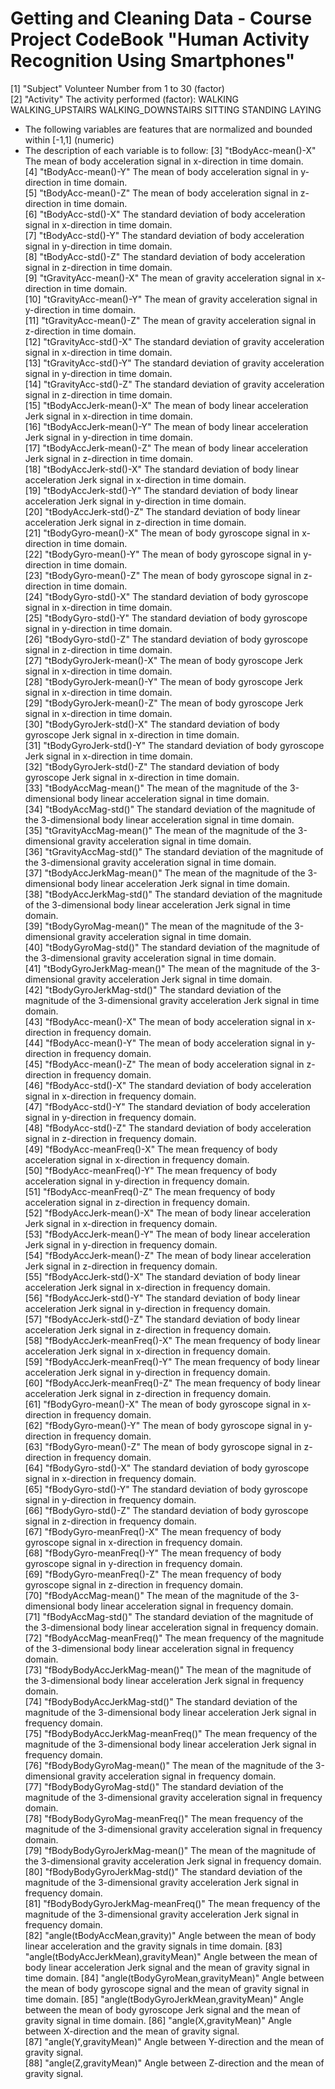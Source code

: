 Getting and Cleaning Data - Course Project CodeBook
"Human Activity Recognition Using Smartphones"
========================================================

 [1] "Subject"                          Volunteer Number from 1 to 30 (factor)                           
 [2] "Activity"                         The activity performed (factor):
                                                WALKING 
                                                WALKING_UPSTAIRS
                                                WALKING_DOWNSTAIRS
                                                SITTING 
                                                STANDING
                                                LAYING   
 - The following variables are features that are normalized and bounded within [-1,1] (numeric)
 - The description of each variable is to follow:
 [3] "tBodyAcc-mean()-X"        The mean of body acceleration signal in x-direction in time domain.                 
 [4] "tBodyAcc-mean()-Y"        The mean of body acceleration signal in y-direction in time domain.   
 [5] "tBodyAcc-mean()-Z"        The mean of body acceleration signal in z-direction in time domain.   
 [6] "tBodyAcc-std()-X"         The standard deviation of body acceleration signal in x-direction in time domain.   
 [7] "tBodyAcc-std()-Y"         The standard deviation of body acceleration signal in y-direction in time domain.    
 [8] "tBodyAcc-std()-Z"         The standard deviation of body acceleration signal in z-direction in time domain.    
 [9] "tGravityAcc-mean()-X"     The mean of gravity acceleration signal in x-direction in time domain.   
[10] "tGravityAcc-mean()-Y"     The mean of gravity acceleration signal in y-direction in time domain.    
[11] "tGravityAcc-mean()-Z"     The mean of gravity acceleration signal in z-direction in time domain.    
[12] "tGravityAcc-std()-X"      The standard deviation of gravity acceleration signal in x-direction in time domain.    
[13] "tGravityAcc-std()-Y"      The standard deviation of gravity acceleration signal in y-direction in time domain.   
[14] "tGravityAcc-std()-Z"      The standard deviation of gravity acceleration signal in z-direction in time domain.   
[15] "tBodyAccJerk-mean()-X"    The mean of body linear acceleration Jerk signal in x-direction in time domain.           
[16] "tBodyAccJerk-mean()-Y"    The mean of body linear acceleration Jerk signal in y-direction in time domain.           
[17] "tBodyAccJerk-mean()-Z"    The mean of body linear acceleration Jerk signal in z-direction in time domain.           
[18] "tBodyAccJerk-std()-X"     The standard deviation of body linear acceleration Jerk signal in x-direction in time domain.           
[19] "tBodyAccJerk-std()-Y"     The standard deviation of body linear acceleration Jerk signal in y-direction in time domain.           
[20] "tBodyAccJerk-std()-Z"     The standard deviation of body linear acceleration Jerk signal in z-direction in time domain.           
[21] "tBodyGyro-mean()-X"       The mean of body gyroscope signal in x-direction in time domain.            
[22] "tBodyGyro-mean()-Y"       The mean of body gyroscope signal in y-direction in time domain.            
[23] "tBodyGyro-mean()-Z"       The mean of body gyroscope signal in z-direction in time domain.            
[24] "tBodyGyro-std()-X"        The standard deviation of body gyroscope signal in x-direction in time domain.            
[25] "tBodyGyro-std()-Y"        The standard deviation of body gyroscope signal in y-direction in time domain.            
[26] "tBodyGyro-std()-Z"        The standard deviation of body gyroscope signal in z-direction in time domain.            
[27] "tBodyGyroJerk-mean()-X"   The mean of body gyroscope Jerk signal in x-direction in time domain.            
[28] "tBodyGyroJerk-mean()-Y"   The mean of body gyroscope Jerk signal in x-direction in time domain.            
[29] "tBodyGyroJerk-mean()-Z"   The mean of body gyroscope Jerk signal in x-direction in time domain.            
[30] "tBodyGyroJerk-std()-X"    The standard deviation of body gyroscope Jerk signal in x-direction in time domain.            
[31] "tBodyGyroJerk-std()-Y"    The standard deviation of body gyroscope Jerk signal in x-direction in time domain.            
[32] "tBodyGyroJerk-std()-Z"    The standard deviation of body gyroscope Jerk signal in x-direction in time domain.            
[33] "tBodyAccMag-mean()"       The mean of the magnitude of the 3-dimensional body linear acceleration signal in time domain.           
[34] "tBodyAccMag-std()"        The standard deviation of the magnitude of the 3-dimensional body linear acceleration signal in time domain.           
[35] "tGravityAccMag-mean()"    The mean of the magnitude of the 3-dimensional gravity acceleration signal in time domain.            
[36] "tGravityAccMag-std()"     The standard deviation of the magnitude of the 3-dimensional gravity acceleration signal in time domain.           
[37] "tBodyAccJerkMag-mean()"   The mean of the magnitude of the 3-dimensional body linear acceleration Jerk signal in time domain.           
[38] "tBodyAccJerkMag-std()"    The standard deviation of the magnitude of the 3-dimensional body linear acceleration Jerk signal in time domain.            
[39] "tBodyGyroMag-mean()"      The mean of the magnitude of the 3-dimensional gravity acceleration signal in time domain.             
[40] "tBodyGyroMag-std()"       The standard deviation of the magnitude of the 3-dimensional gravity acceleration signal in time domain.            
[41] "tBodyGyroJerkMag-mean()"  The mean of the magnitude of the 3-dimensional gravity acceleration Jerk signal in time domain.            
[42] "tBodyGyroJerkMag-std()"   The standard deviation of the magnitude of the 3-dimensional gravity acceleration Jerk signal in time domain.           
[43] "fBodyAcc-mean()-X"        The mean of body acceleration signal in x-direction in frequency domain.           
[44] "fBodyAcc-mean()-Y"        The mean of body acceleration signal in y-direction in frequency domain.           
[45] "fBodyAcc-mean()-Z"        The mean of body acceleration signal in z-direction in frequency domain.           
[46] "fBodyAcc-std()-X"         The standard deviation of body acceleration signal in x-direction in frequency domain.           
[47] "fBodyAcc-std()-Y"         The standard deviation of body acceleration signal in y-direction in frequency domain.           
[48] "fBodyAcc-std()-Z"         The standard deviation of body acceleration signal in z-direction in frequency domain.           
[49] "fBodyAcc-meanFreq()-X"    The mean frequency of body acceleration signal in x-direction in frequency domain.           
[50] "fBodyAcc-meanFreq()-Y"    The mean frequency of body acceleration signal in y-direction in frequency domain.           
[51] "fBodyAcc-meanFreq()-Z"    The mean frequency of body acceleration signal in z-direction in frequency domain.           
[52] "fBodyAccJerk-mean()-X"    The mean of body linear acceleration Jerk signal in x-direction in frequency domain.           
[53] "fBodyAccJerk-mean()-Y"    The mean of body linear acceleration Jerk signal in y-direction in frequency domain.           
[54] "fBodyAccJerk-mean()-Z"    The mean of body linear acceleration Jerk signal in z-direction in frequency domain.           
[55] "fBodyAccJerk-std()-X"     The standard deviation of body linear acceleration Jerk signal in x-direction in frequency domain.           
[56] "fBodyAccJerk-std()-Y"     The standard deviation of body linear acceleration Jerk signal in y-direction in frequency domain.           
[57] "fBodyAccJerk-std()-Z"     The standard deviation of body linear acceleration Jerk signal in z-direction in frequency domain.           
[58] "fBodyAccJerk-meanFreq()-X"    The mean frequency of body linear acceleration Jerk signal in x-direction in frequency domain.           
[59] "fBodyAccJerk-meanFreq()-Y"    The mean frequency of body linear acceleration Jerk signal in y-direction in frequency domain.  
[60] "fBodyAccJerk-meanFreq()-Z"    The mean frequency of body linear acceleration Jerk signal in z-direction in frequency domain.   
[61] "fBodyGyro-mean()-X"       The mean of body gyroscope signal in x-direction in frequency domain.                 
[62] "fBodyGyro-mean()-Y"       The mean of body gyroscope signal in y-direction in frequency domain.           
[63] "fBodyGyro-mean()-Z"       The mean of body gyroscope signal in z-direction in frequency domain.           
[64] "fBodyGyro-std()-X"        The standard deviation of body gyroscope signal in x-direction in frequency domain.           
[65] "fBodyGyro-std()-Y"        The standard deviation of body gyroscope signal in y-direction in frequency domain.           
[66] "fBodyGyro-std()-Z"        The standard deviation of body gyroscope signal in z-direction in frequency domain.           
[67] "fBodyGyro-meanFreq()-X"   The mean frequency of body gyroscope signal in x-direction in frequency domain.          
[68] "fBodyGyro-meanFreq()-Y"   The mean frequency of body gyroscope signal in y-direction in frequency domain.           
[69] "fBodyGyro-meanFreq()-Z"   The mean frequency of body gyroscope signal in z-direction in frequency domain.           
[70] "fBodyAccMag-mean()"       The mean of the magnitude of the 3-dimensional body linear acceleration signal in frequency domain.           
[71] "fBodyAccMag-std()"        The standard deviation of the magnitude of the 3-dimensional body linear acceleration signal in frequency domain.           
[72] "fBodyAccMag-meanFreq()"   The mean frequency of the magnitude of the 3-dimensional body linear acceleration signal in frequency domain.           
[73] "fBodyBodyAccJerkMag-mean()"       The mean of the magnitude of the 3-dimensional body linear acceleration Jerk signal in frequency domain.          
[74] "fBodyBodyAccJerkMag-std()"        The standard deviation of the magnitude of the 3-dimensional body linear acceleration Jerk signal in frequency domain.       
[75] "fBodyBodyAccJerkMag-meanFreq()"   The mean frequency of the magnitude of the 3-dimensional body linear acceleration Jerk signal in frequency domain.      
[76] "fBodyBodyGyroMag-mean()"          The mean of the magnitude of the 3-dimensional gravity acceleration signal in frequency domain.   
[77] "fBodyBodyGyroMag-std()"           The standard deviation of the magnitude of the 3-dimensional gravity acceleration signal in frequency domain.   
[78] "fBodyBodyGyroMag-meanFreq()"      The mean frequency of the magnitude of the 3-dimensional gravity acceleration signal in frequency domain.      
[79] "fBodyBodyGyroJerkMag-mean()"      The mean of the magnitude of the 3-dimensional gravity acceleration Jerk signal in frequency domain.    
[80] "fBodyBodyGyroJerkMag-std()"       The standard deviation of the magnitude of the 3-dimensional gravity acceleration Jerk signal in frequency domain.   
[81] "fBodyBodyGyroJerkMag-meanFreq()"  The mean frequency of the magnitude of the 3-dimensional gravity acceleration Jerk signal in frequency domain.      
[82] "angle(tBodyAccMean,gravity)"      Angle between the mean of body linear acceleration and the gravity signals in time domain.
[83] "angle(tBodyAccJerkMean),gravityMean)"   Angle between the mean of body linear acceleration Jerk signal and the mean of gravity signal in time domain.
[84] "angle(tBodyGyroMean,gravityMean)"       Angle between the mean of body gyroscope signal and the mean of gravity signal in time domain.
[85] "angle(tBodyGyroJerkMean,gravityMean)"   Angle between the mean of body gyroscope Jerk signal and the mean of gravity signal in time domain.
[86] "angle(X,gravityMean)"             Angle between X-direction and the mean of gravity signal.              
[87] "angle(Y,gravityMean)"             Angle between Y-direction and the mean of gravity signal.   
[88] "angle(Z,gravityMean)"             Angle between Z-direction and the mean of gravity signal.